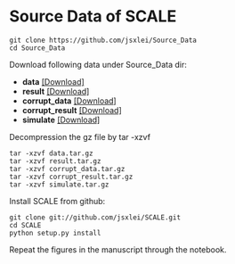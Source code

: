 # Source Data of SCALE

    git clone https://github.com/jsxlei/Source_Data
    cd Source_Data
      
Download following data under Source_Data dir:
* **data** [[Download]](https://cloud.tsinghua.edu.cn/f/2b6ee1c286bd45169fb2/?dl=1)  
* **result** [[Download]](https://cloud.tsinghua.edu.cn/f/9a3c05235683401d89d5/?dl=1)  
* **corrupt_data** [[Download]](https://cloud.tsinghua.edu.cn/f/c69ef5e5e97b436d90be/?dl=1)  
* **corrupt_result** [[Download]](https://cloud.tsinghua.edu.cn/f/ce107f2792a14b6b9494/?dl=1)  
* **simulate** [[Download]](https://cloud.tsinghua.edu.cn/f/e337aa1171e1491c95ea/?dl=1)

Decompression the gz file by tar -xzvf

    tar -xzvf data.tar.gz
    tar -xzvf result.tar.gz
    tar -xzvf corrupt_data.tar.gz
    tar -xzvf corrupt_result.tar.gz
    tar -xzvf simulate.tar.gz
    
Install SCALE from github:

    git clone git://github.com/jsxlei/SCALE.git
    cd SCALE
    python setup.py install
    
Repeat the figures in the manuscript through the notebook. 
